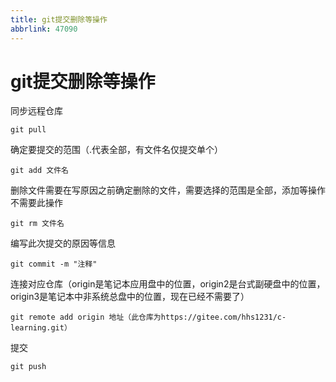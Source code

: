 ```yaml
---
title: git提交删除等操作
abbrlink: 47090
---
```


# git提交删除等操作

同步远程仓库

```shell
git pull
```

确定要提交的范围（.代表全部，有文件名仅提交单个）

```shell
git add 文件名
```

删除文件需要在写原因之前确定删除的文件，需要选择的范围是全部，添加等操作不需要此操作

```shell
git rm 文件名
```

编写此次提交的原因等信息

```shell
git commit -m "注释"
```

连接对应仓库（origin是笔记本应用盘中的位置，origin2是台式副硬盘中的位置，origin3是笔记本中非系统总盘中的位置，现在已经不需要了）

```shell
git remote add origin 地址（此仓库为https://gitee.com/hhs1231/c-learning.git）
```

提交

```shell
git push
```


